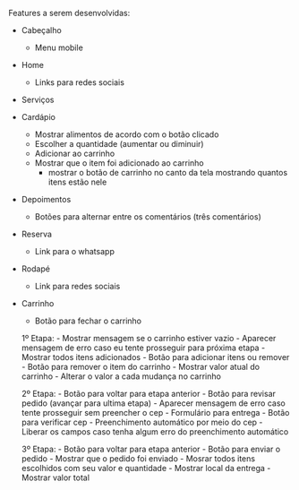 Features a serem desenvolvidas:

- Cabeçalho
	- Menu mobile
	
- Home
	- Links para redes sociais

- Serviços
	
- Cardápio
	- Mostrar alimentos de acordo com o botão clicado
	- Escolher a quantidade (aumentar ou diminuir)
	- Adicionar ao carrinho
	- Mostrar que o item foi adicionado ao carrinho
		- mostrar o botão de carrinho no canto da tela mostrando quantos itens estão nele
	
- Depoimentos
	- Botões para alternar entre os comentários (três comentários)
	
- Reserva
	- Link para o whatsapp
	
- Rodapé
	- Link para redes sociais
	
- Carrinho
	- Botão para fechar o carrinho
	
	1º Etapa:
        - Mostrar mensagem se o carrinho estiver vazio
            - Aparecer mensagem de erro caso eu tente prosseguir para próxima etapa
        - Mostrar todos itens adicionados
            - Botão para adicionar itens ou remover
            - Botão para remover o item do carrinho
        - Mostrar valor atual do carrinho
            - Alterar o valor a cada mudança no carrinho
        
	2º Etapa:
        - Botão para voltar para etapa anterior
        - Botão para revisar pedido (avançar para ultima etapa)
        - Aparecer mensagem de erro caso tente prosseguir sem preencher o cep
        - Formulário para entrega
            - Botão para verificar cep
                - Preenchimento automático por meio do cep
                    - Liberar os campos caso tenha algum erro do preenchimento automático
				
	3º Etapa:
        - Botão para voltar para etapa anterior
        - Botão para enviar o pedido
            - Mostrar que o pedido foi enviado
        - Mosrar todos itens escolhidos com seu valor e quantidade
        - Mostrar local da entrega
        - Mostrar valor total
        
	